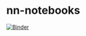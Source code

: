 # nn-notebooks

[![Binder](https://mybinder.org/badge_logo.svg)](https://mybinder.org/v2/gh/Tomas-Perez/nn-notebooks/HEAD)
